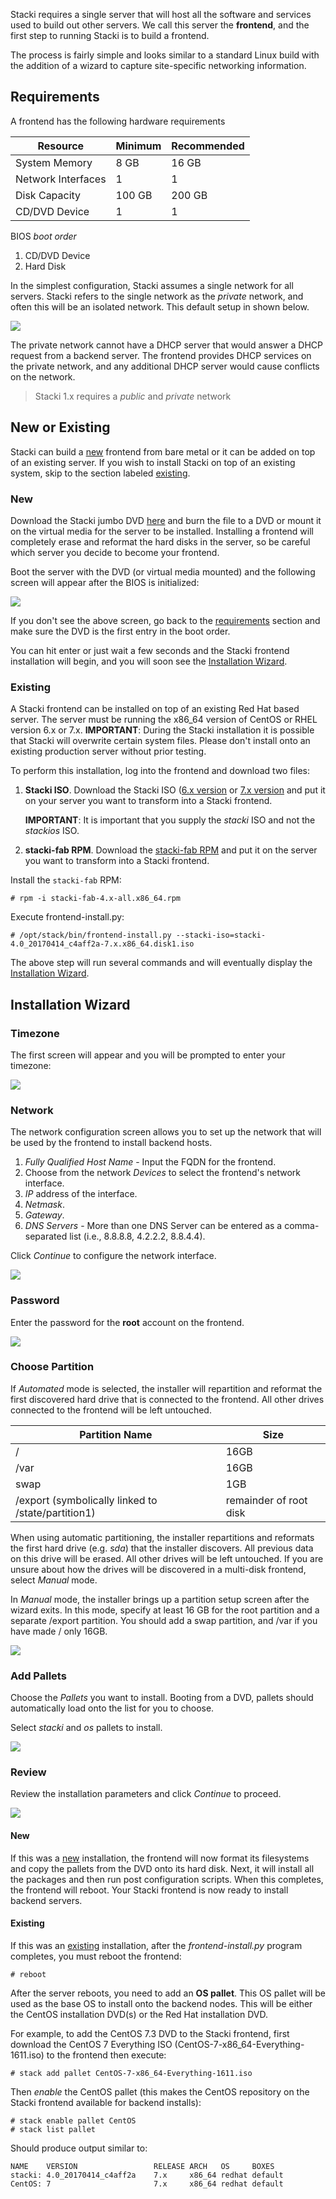 Stacki requires a single server that will host all 
the software and services used to build out other servers. We 
call this server the **frontend**, and the first step to running 
Stacki is to build a frontend. 

The process is fairly simple and looks similar to a standard Linux
build with the addition of a wizard to capture site-specific
networking information.

## Requirements 
 
A frontend has the following hardware requirements

| Resource | Minimum | Recommended |
| -------- | ------- | ----------- |
| System Memory | 8 GB | 16 GB |
| Network Interfaces | 1 | 1 |
| Disk Capacity | 100 GB | 200 GB |
| CD/DVD Device | 1 | 1 |

BIOS _boot order_
 
1. CD/DVD Device
2. Hard Disk

In the simplest configuration, Stacki assumes a single network for all
servers.
Stacki refers to the single network as the _private_ network, 
and often this will be an isolated network.
This default setup in shown below.

![](images/cluster-architecture-network.png)  

The private network cannot have a DHCP server that would answer 
a DHCP request from a backend server. The frontend provides DHCP
services on the private network, and any additional DHCP server
would cause conflicts on the network.

> Stacki 1.x requires a _public_ and _private_ network

## New or Existing

Stacki can build a [new](#new) frontend from bare metal or it can be added on
top of an existing server.
If you wish to install Stacki on top of an existing system, skip to the
section labeled [existing](#existing).

### New

Download the Stacki jumbo DVD [here](http://stacki.s3.amazonaws.com/public/pallets/4.0/open-source/stackios-4.0_c4aff2a-7.x.x86_64.disk1.iso)
 and burn the file to a DVD or
mount it on the virtual media for the server to be installed.
Installing a frontend will completely erase and reformat the hard disks in the
server, so be careful which server you decide to become your frontend.

Boot the server with the DVD (or virtual media mounted) and the
following screen will appear after the BIOS is initialized:

![](images/stack-iso-boot.png)

If you don't see the above screen, go back to
the [requirements](#requirements) section and
make sure the DVD is the first entry in the boot order.

You can hit enter or just wait a few seconds and the Stacki
frontend installation will begin, and you will soon see the
[Installation Wizard](#installation-wizard).

### Existing

A Stacki frontend can be installed on top of an existing Red Hat based server.
The server must be running the x86_64 version of CentOS or RHEL version 6.x or
7.x.  **IMPORTANT**: During the Stacki installation it is possible that Stacki will overwrite certain system files.  Please don't install onto an existing production server without prior testing.

To perform this installation, log into the frontend and download two files:

1. **Stacki ISO**. Download the Stacki ISO ([6.x version](https://s3.amazonaws.com/stacki/public/pallets/3.2/open-source/stacki-3.2-6.x.x86_64.disk1.iso) or [7.x version](http://stacki.s3.amazonaws.com/public/pallets/4.0/open-source/stacki-4.0_20170414_c4aff2a-7.x.x86_64.disk1.iso) and put it on your server you want to transform into a Stacki frontend.
   
   **IMPORTANT**: It is important that you supply the _stacki_ ISO and not the _stackios_ ISO.

2. **stacki-fab RPM**. Download the [stacki-fab RPM](http://stacki.s3.amazonaws.com/public/pallets/4.0/open-source/stacki-fab-4.x-all.x86_64.rpm) and put it on the server you want to transform into a Stacki frontend.

Install the `stacki-fab` RPM:

    # rpm -i stacki-fab-4.x-all.x86_64.rpm

Execute frontend-install.py:

    # /opt/stack/bin/frontend-install.py --stacki-iso=stacki-4.0_20170414_c4aff2a-7.x.x86_64.disk1.iso

The above step will run several commands and will eventually display
the [Installation Wizard](#installation-wizard).


## Installation Wizard

### Timezone

The first screen will appear and you will be prompted to enter your timezone:

![](images/stacki_config_step_1b.png)

### Network

The network configuration screen allows you to set up the network that will
be used by the frontend to install backend hosts.

1. _Fully Qualified Host Name_ - Input the FQDN for the frontend.
2. Choose from the network _Devices_ to select the frontend's network interface.
3. _IP_ address of the interface.
4. _Netmask_.
5. _Gateway_.
5. _DNS Servers_ - More than one DNS Server can be entered as a comma-separated list (i.e., 8.8.8.8, 4.2.2.2, 8.8.4.4).

Click _Continue_ to configure the network interface. 

![](images/stacki_config_step_2b.png)

### Password

Enter the password for the **root** account on the frontend.  

![](images/stacki_config_step_4.png)

### Choose Partition

If _Automated_ mode is selected, the installer will
repartition and reformat the first discovered hard drive
that is connected to the frontend. All other drives
connected to the frontend will be left untouched.

| Partition Name | Size |
| -------------- | ---- |
|       /        | 16GB |
|       /var     | 16GB |
|       swap     |  1GB | 
| /export (symbolically linked to /state/partition1)|remainder of root disk|

When using automatic partitioning, the installer repartitions
and reformats the first hard drive (e.g. _sda_) that the installer
discovers. All previous data on this drive will be erased.
All other drives will be left untouched. If you are unsure about how
the drives will be discovered in a multi-disk frontend,
select _Manual_ mode.

In _Manual_ mode, the installer brings up a partition setup
screen after the wizard exits. In this mode, specify at least 16 GB
for the root partition and a separate /export partition. You should add
a swap partition, and /var if you have made / only 16GB.

![](images/stacki_config_step_5.png)

### Add Pallets

Choose the _Pallets_ you want to install.
Booting from a DVD, pallets should automatically load onto the list for you to choose.

Select _stacki_ and _os_ pallets to install.

![](images/stacki_config_step_6a_2.png)

### Review

Review the installation parameters and click _Continue_ to proceed.

![](images/stacki_config_step_7_2.png) 

#### New

If this was a [new](#new) installation, the frontend will now format
its filesystems and copy the pallets from the DVD onto its hard disk.
Next, it will install all the packages and then run post configuration
scripts.
When this completes, the frontend will reboot.
Your Stacki frontend is now ready to install backend servers.

#### Existing

If this was an [existing](#existing) installation, after the
_frontend-install.py_ program completes, you must reboot the frontend:

    # reboot

After the server reboots, you need to add an **OS pallet**.
This OS pallet will be used as the base OS to install onto the backend nodes.
This will be either the CentOS installation DVD(s) or the Red Hat installation
DVD.

For example, to add the CentOS 7.3 DVD to the Stacki frontend, first download the
CentOS 7 Everything ISO (CentOS-7-x86_64-Everything-1611.iso) to the frontend then execute:

    # stack add pallet CentOS-7-x86_64-Everything-1611.iso

Then _enable_ the CentOS pallet (this makes the CentOS repository on the Stacki
frontend available for backend installs):

    # stack enable pallet CentOS
    # stack list pallet

Should produce output similar to:

```
NAME    VERSION                 RELEASE ARCH   OS     BOXES
stacki: 4.0_20170414_c4aff2a    7.x     x86_64 redhat default
CentOS: 7                       7.x     x86_64 redhat default
```

